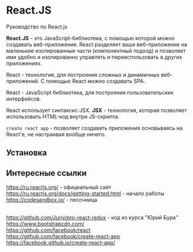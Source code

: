 # React.JS
Руководство по React.js

**React.JS** - это JavaScript-библиотека, с помощью которой можно создавать веб-приложения. React разделяет ваше веб-приложение на маленькие изолированные части (компонентный подход) и позволяет ими удобно и изолированно управлять и переиспользовать в других приложениях.

React - технология, для построения сложных и динамичных веб-приложений. С помощью React можно создавать SPA.

React - JavaScript библиотека, для построения пользовательских интерфейсов.

React использует синтаксис JSX. **JSX** - технология, которая позволяет использовать HTML-код внутри JS-скрипта.

`create react app` - позволяет создавать приложения основываясь на React'е, не настраивая вообще ничего.

## Установка

## Интересные ссылки
https://ru.reactjs.org/ - официальный сайт<br />
https://ru.reactjs.org/docs/getting-started.html - начало работы<br />
https://codesandbox.io/ - песочница<br /><br />

https://github.com/Juriy/pro-react-redux - код из курса "Юрий Бура"<br />
https://www.bootstrapcdn.com/<br />
https://github.com/facebook/react<br />
https://github.com/facebook/create-react-app<br />
https://facebook.github.io/create-react-app/
